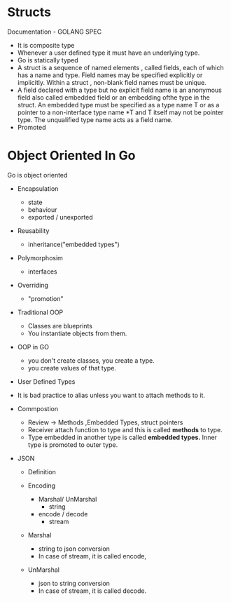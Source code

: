 # Structs
Documentation - GOLANG SPEC

- It is composite type
- Whenever a user defined type it must have an underlying type.
- Go is statically typed
- A struct is a sequence of named elements , called fields, each of which has a name and type. Field names may be specified explicitly or implicitly. Within a struct , non-blank field names must be unique.
- A field declared with a type but no explicit field name is an anonymous field also called embedded field or an embedding ofthe type in the struct. An embedded type must be specified as a type name T or as a pointer to a non-interface type name *T and T itself may not be pointer type. The unqualified type name acts as a field name.
- Promoted 

# Object Oriented In Go

Go is object oriented

- Encapsulation
    - state
    - behaviour
    - exported / unexported
    
- Reusability 
    - inheritance("embedded types")

- Polymorphosim
    - interfaces
    
- Overriding
    - "promotion"
    
* Traditional OOP
    - Classes are blueprints
    - You instantiate objects from them.
    
* OOP in GO
    - you don't create classes, you create a type.
    - you create values of that type.

* User Defined Types
- It is bad practice to alias unless you want to attach methods to it.

* Commpostion 
    - Review -> Methods ,Embedded Types, struct pointers
    - Receiver attach function to type and this is called **methods** to type.
    - Type embedded in another type is called **embedded types.** Inner type is promoted to outer type.
    
    
* JSON
    - Definition
    - Encoding
        - Marshal/ UnMarshal   
            - string
        - encode / decode
            - stream
            
    - Marshal
        - string to json conversion
        - In case of stream, it is called encode,
    - UnMarshal
        - json to string conversion
        - In case of stream, it is called decode.
   